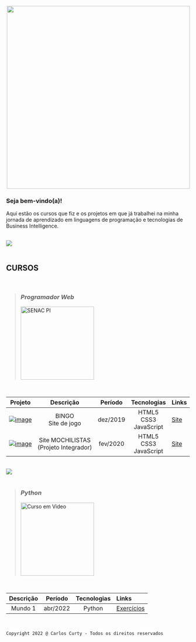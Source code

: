 <div background-color="black"><p align="center"><img src="https://user-images.githubusercontent.com/68711113/165942333-fb7993b6-6f8e-46c2-ade8-04d18f664fe1.png" width="500"></p></div>

<h3>Seja bem-vindo(a)!</h3>

<p>Aqui estão os cursos que fiz e os projetos em que já trabalhei na minha jornada de aprendizado em linguagens de programação e tecnologias de Business Intelligence.</p>


<br>
<div margin="0 auto" background="black" height="10" width="80%"><img src="https://user-images.githubusercontent.com/68711113/165002315-c8b84367-987b-482b-b930-8c84d7e8afaa.png"></div>
<br>

<h2><strong>CURSOS</strong></h2><br>

>### *Programador Web*<br>
>
><a href="https://www.pi.senac.br/" target="_blank"><img src="https://user-images.githubusercontent.com/68711113/165825278-a41fc33b-39a9-49d3-bc36-2a40e22baa07.png" alt="SENAC PI" width="200"></a>

<br>

Projeto | Descrição | Período | Tecnologias | Links
:-----: | :-----: | :-----: | :-----: | :----------
[![image](https://user-images.githubusercontent.com/68711113/165095493-0cd495e0-abf4-4238-87d3-17e5a3ca45af.png)](https://carloscurty.github.io/bingo) | BINGO<br>Site de jogo | dez/2019 | HTML5<br>CSS3<br>JavaScript | [Site](https://curtydigital.000webhostapp.com/bingo/bingo_75.html) | 
[![image](https://user-images.githubusercontent.com/68711113/165096216-7b6e6760-e341-4aa4-a18d-931c1c7c795e.png)](https://carloscurty.github.io/mochilistas) | Site MOCHILISTAS<br>(Projeto Integrador) | fev/2020 | HTML5<br>CSS3<br>JavaScript | [Site](https://curtydigital.000webhostapp.com/mochilistas) | 

<br>
<div margin="0 auto" background="black" height="10" width="80%"><img src="https://user-images.githubusercontent.com/68711113/165002315-c8b84367-987b-482b-b930-8c84d7e8afaa.png"></div>
<br>

>### *Python*<br> 
>
><a href="https://cursoemvideo.com" target="_blank"><img src="https://user-images.githubusercontent.com/68711113/165805297-0dbdcc4c-1985-450d-a4ee-1856d614545a.png" alt="Curso em Video" width="200"></a>
<br>

Descrição | Período | Tecnologias | Links
:-----: | :-----: | :-----: | :----------
Mundo 1 | abr/2022 | Python | [Exercícios](https://carloscurty.github.io/CursoemVideo-Python-Mundo1) |
<!--
Mundo 2 | abr/2022 | Python | [Exercícios](https://carloscurty.github.io/CursoemVideo-Python-Mundo2) |
Mundo 3 | abr/2022 | Python | [Exercícios](https://carloscurty.github.io/CursoemVideo-Python-Mundo3) |
-->

<br>

~~~
Copyright 2022 @ Carlos Curty - Todos os direitos reservados
~~~
